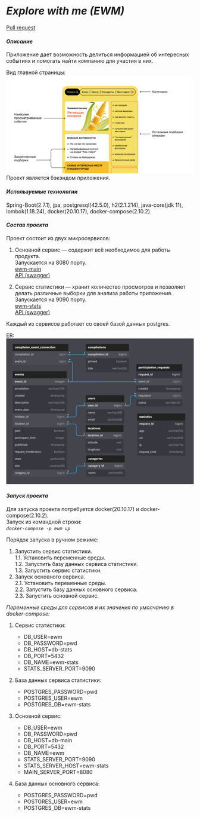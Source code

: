 # _Explore with me (EWM)_

[Pull request](https://github.com/EvgenyGH/java-explore-with-me/pull/1#issue-1389903249)

#### _Описание_

Приложение дает возможность делиться информацией об интересных событиях и помогать найти компанию для участия в них.

Вид главной страницы:
![Вид главной страницы](./misc/mainpage.png)
Проект является бэкэндом приложения.

#### _Используемые технологии_

Spring-Boot(2.7.1), jpa, postgresql(42.5.0), h2(2.1.214), java-core(jdk 11), lombok(1.18.24),
docker(20.10.17), docker-compose(2.10.2).

#### _Состав проекта_

Проект состоит из двух микросервисов:

1. Основной сервис — содержит всё необходимое для работы продукта.  
   Запускается на 8080 порту.  
   [ewm-main](./ewm-main/README.md)  
   [API (swagger)](./ewm-main/ewm-main-service-spec.json)

2. Сервис статистики — хранит количество просмотров и позволяет делать различные
   выборки для анализа работы приложения. Запускается на 9090 порту.  
   [ewm-stats](./ewm-stats/README.md)  
   [API (swagger)](./ewm-stats/ewm-stats-service-spec.json)

Каждый из сервисов работает со своей базой данных postgres.

ER:
![ER](./misc/ER/ER.png)

#### _Запуск проекта_

Для запуска проекта потребуется docker(20.10.17) и docker-compose(2.10.2).  
Запуск из командной строки:  
_`docker-compose -p ewm up`_

Порядок запуска в ручном режиме:
1. Запустить сервис статистики.  
   1.1. Установить переменные среды.  
   1.2. Запустить базу данных сервиса статистики.  
   1.3. Запустить сервис статистики.
2. Запуск основного сервиса.  
   2.1. Установить переменные среды.  
   2.2. Запустить базу данных основного сервиса.  
   2.3. Запустить основной сервис.

_Переменные среды для сервисов и их значения по
умолчанию в docker-compose:_
1. Сервис статистики:
    - DB_USER=ewm
    - DB_PASSWORD=pwd
    - DB_HOST=db-stats
    - DB_PORT=5432
    - DB_NAME=ewm-stats
    - STATS_SERVER_PORT=9090

2. База данных сервиса статистики:
    - POSTGRES_PASSWORD=pwd
    - POSTGRES_USER=ewm
    - POSTGRES_DB=ewm-stats

3. Основной сервис:
    - DB_USER=ewm
    - DB_PASSWORD=pwd
    - DB_HOST=db-main
    - DB_PORT=5432
    - DB_NAME=ewm
    - STATS_SERVER_PORT=9090
    - STATS_SERVER_HOST=ewm-stats
    - MAIN_SERVER_PORT=8080

4. База данных основного сервиса:
    - POSTGRES_PASSWORD=pwd
    - POSTGRES_USER=ewm
    - POSTGRES_DB=ewm-stats
